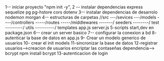 1-- iniciar proyecto "npm init -y",
2 -- instalar dependencias express sequelize pg pg-hstore cors dotenv
3-- instalar dependencias de desarrolo nodemon morgan 
4-- estructuras de carpetas 
    //src
    ---/sevices
    ---/models
    ----/controllers
    -----/routes
    -----/middlewares
    -------/ seeders 
    --------/ test 
    ---------/ utils 
    ----------/ templates
         app.js 
         server.js
5-scripts start,dev en package.json
6-- crear un server basico 
7-- configurar la conexion a bd 
8- autenticar la base de datos en app.js
9- Crear un modelo generico de usuarios 
10- crear el init models
11-sincronizar la base de datos
12-registrar usuarios-->creacion de usuarios
     encriptar las contaseñas 
     dependencia--> bcrypt
     npm install bcrypt 
13-autenticacion de login